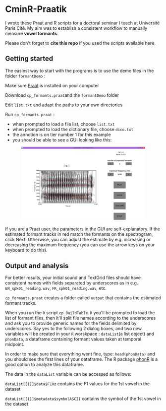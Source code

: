 # CminR-Praatik
I wrote these Praat and R scripts for a doctoral seminar I teach at Université Paris Cité. My aim was to establish a consistent workflow to manually measure **vowel formants**.

Please don't forget to **cite this repo** if you used the scripts available here. 

## Getting started
The easiest way to start with the programs is to use the demo files in the folder `formantDemo` :

Make sure [Praat](http://www.fon.hum.uva.nl/praat/) is installed on your computer

Download `cp_formants.praat`and the `formantDemo` folder

Edit `list.txt` and adapt the paths to your own directories

Run `cp_formants.praat` :
* when prompted to load a file list, choose `list.txt`
* when prompted to load the dictionary file, choose `dico.txt`
* the annotion is on tier number 1 for this example
* you should be able to see a GUI looking like this:

<p align="center">
<img src="https://github.com/emmanuelferragne/CminR-Praatik/blob/master/cpFormants.png" width="400"/>
</p>

If you are a Praat user, the parameters in the GUI are self-explanatory. If the estimated formant tracks in red match the formants on the spectrogram, click Next. Otherwise, you can adjust the estimate by e.g. increasing or decreasing the maximum frequency (you can use the arrow keys on your keyboard to do this). 

## Output and analysis

For better results, your initial sound and TextGrid files should have consistent names with fields separated by underscores as in e.g. `EN_spk01_reading.wav`, `FR_spk01_reading.wav`, etc.

`cp_formants.praat` creates a folder called `output` that contains the estimated formant tracks. 

When you run the `R` script `cp_BuildTable.R` you'll be prompted to load the list of formant files, then it'll split file names according to the underscores and ask you to provide generic names for the fields delimited by underscores. Say yes to the following 2 dialog boxes, and two new variables will be created in your `R` worskpace : `dataList`(a list object) and `phonData`, a dataframe containing formant values taken at temporal midpoint.

In order to make sure that everything went fine, type: `head(phonData)`
and you should see the first lines of your dataframe. The R package [phonR](https://github.com/drammock/phonR) is a good option to analyze this dataframe.

The data in the `dataList` variable can be accessed as follows:

`dataList[[1]]$data$F1Hz`
contains the F1 values for the 1st vowel in the dataset

`dataList[[1]]$metadata$symbolASCII`
contains the symbol of the 1st vowel in the dataset
